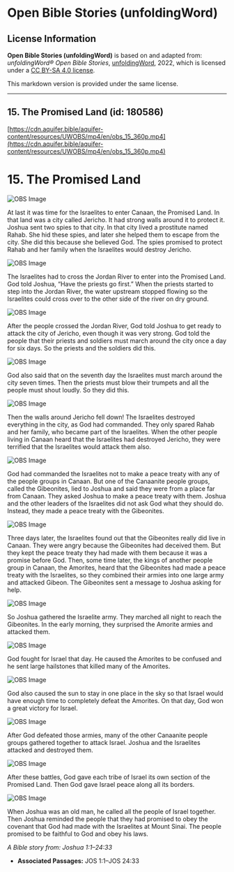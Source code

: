 # Open Bible Stories (unfoldingWord)

## License Information

**Open Bible Stories (unfoldingWord)** is based on and adapted from: _unfoldingWord® Open Bible Stories_, [unfoldingWord](https://unfoldingword.org/utw), 2022, which is licensed under a [CC BY-SA 4.0 license](https://creativecommons.org/licenses/by-sa/4.0/legalcode.en).

This markdown version is provided under the same license.



--------------------------------

## 15. The Promised Land (id: 180586)

[https://cdn.aquifer.bible/aquifer-content/resources/UWOBS/mp4/en/obs_15_360p.mp4](https://cdn.aquifer.bible/aquifer-content/resources/UWOBS/mp4/en/obs_15_360p.mp4)

15\. The Promised Land
======================

![OBS Image](https://cdn.aquifer.bible/aquifer-content/resources/UWOBS/jpg/360px/obs-en-15-01.jpg)

At last it was time for the Israelites to enter Canaan, the Promised Land. In that land was a city called Jericho. It had strong walls around it to protect it. Joshua sent two spies to that city. In that city lived a prostitute named Rahab. She hid these spies, and later she helped them to escape from the city. She did this because she believed God. The spies promised to protect Rahab and her family when the Israelites would destroy Jericho.

![OBS Image](https://cdn.aquifer.bible/aquifer-content/resources/UWOBS/jpg/360px/obs-en-15-02.jpg)

The Israelites had to cross the Jordan River to enter into the Promised Land. God told Joshua, “Have the priests go first.” When the priests started to step into the Jordan River, the water upstream stopped flowing so the Israelites could cross over to the other side of the river on dry ground.

![OBS Image](https://cdn.aquifer.bible/aquifer-content/resources/UWOBS/jpg/360px/obs-en-15-03.jpg)

After the people crossed the Jordan River, God told Joshua to get ready to attack the city of Jericho, even though it was very strong. God told the people that their priests and soldiers must march around the city once a day for six days. So the priests and the soldiers did this.

![OBS Image](https://cdn.aquifer.bible/aquifer-content/resources/UWOBS/jpg/360px/obs-en-15-04.jpg)

God also said that on the seventh day the Israelites must march around the city seven times. Then the priests must blow their trumpets and all the people must shout loudly. So they did this.

![OBS Image](https://cdn.aquifer.bible/aquifer-content/resources/UWOBS/jpg/360px/obs-en-15-05.jpg)

Then the walls around Jericho fell down! The Israelites destroyed everything in the city, as God had commanded. They only spared Rahab and her family, who became part of the Israelites. When the other people living in Canaan heard that the Israelites had destroyed Jericho, they were terrified that the Israelites would attack them also.

![OBS Image](https://cdn.aquifer.bible/aquifer-content/resources/UWOBS/jpg/360px/obs-en-15-06.jpg)

God had commanded the Israelites not to make a peace treaty with any of the people groups in Canaan. But one of the Canaanite people groups, called the Gibeonites, lied to Joshua and said they were from a place far from Canaan. They asked Joshua to make a peace treaty with them. Joshua and the other leaders of the Israelites did not ask God what they should do. Instead, they made a peace treaty with the Gibeonites.

![OBS Image](https://cdn.aquifer.bible/aquifer-content/resources/UWOBS/jpg/360px/obs-en-15-07.jpg)

Three days later, the Israelites found out that the Gibeonites really did live in Canaan. They were angry because the Gibeonites had deceived them. But they kept the peace treaty they had made with them because it was a promise before God. Then, some time later, the kings of another people group in Canaan, the Amorites, heard that the Gibeonites had made a peace treaty with the Israelites, so they combined their armies into one large army and attacked Gibeon. The Gibeonites sent a message to Joshua asking for help.

![OBS Image](https://cdn.aquifer.bible/aquifer-content/resources/UWOBS/jpg/360px/obs-en-15-08.jpg)

So Joshua gathered the Israelite army. They marched all night to reach the Gibeonites. In the early morning, they surprised the Amorite armies and attacked them.

![OBS Image](https://cdn.aquifer.bible/aquifer-content/resources/UWOBS/jpg/360px/obs-en-15-09.jpg)

God fought for Israel that day. He caused the Amorites to be confused and he sent large hailstones that killed many of the Amorites.

![OBS Image](https://cdn.aquifer.bible/aquifer-content/resources/UWOBS/jpg/360px/obs-en-15-10.jpg)

God also caused the sun to stay in one place in the sky so that Israel would have enough time to completely defeat the Amorites. On that day, God won a great victory for Israel.

![OBS Image](https://cdn.aquifer.bible/aquifer-content/resources/UWOBS/jpg/360px/obs-en-15-11.jpg)

After God defeated those armies, many of the other Canaanite people groups gathered together to attack Israel. Joshua and the Israelites attacked and destroyed them.

![OBS Image](https://cdn.aquifer.bible/aquifer-content/resources/UWOBS/jpg/360px/obs-en-15-12.jpg)

After these battles, God gave each tribe of Israel its own section of the Promised Land. Then God gave Israel peace along all its borders.

![OBS Image](https://cdn.aquifer.bible/aquifer-content/resources/UWOBS/jpg/360px/obs-en-15-13.jpg)

When Joshua was an old man, he called all the people of Israel together. Then Joshua reminded the people that they had promised to obey the covenant that God had made with the Israelites at Mount Sinai. The people promised to be faithful to God and obey his laws.

*A Bible story from: Joshua 1:1–24:33*

* **Associated Passages:** JOS 1:1–JOS 24:33

